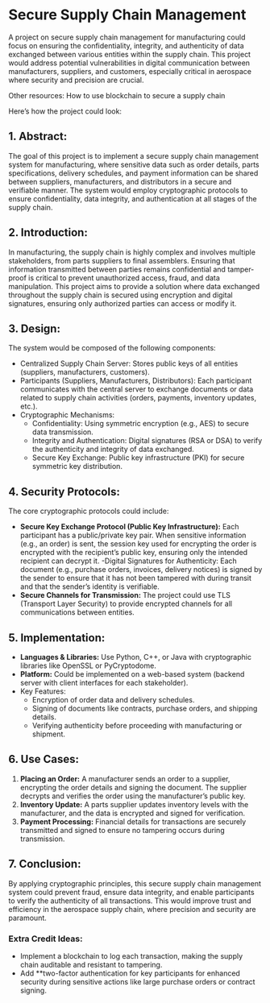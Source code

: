 # Secure Supply Chain Management
A project on secure supply chain management for manufacturing could focus on ensuring the confidentiality, integrity, and authenticity of data exchanged between various entities within the supply chain. This project would address potential vulnerabilities in digital communication between manufacturers, suppliers, and customers, especially critical in aerospace where security and precision are crucial.

Other resources: How to use blockchain to secure a supply chain

Here’s how the project could look:

## 1. Abstract:
The goal of this project is to implement a secure supply chain management system for manufacturing, where sensitive data such as order details, parts specifications, delivery schedules, and payment information can be shared between suppliers, manufacturers, and distributors in a secure and verifiable manner. The system would employ cryptographic protocols to ensure confidentiality, data integrity, and authentication at all stages of the supply chain.

## 2. Introduction:
In manufacturing, the supply chain is highly complex and involves multiple stakeholders, from parts suppliers to final assemblers. Ensuring that information transmitted between parties remains confidential and tamper-proof is critical to prevent unauthorized access, fraud, and data manipulation. This project aims to provide a solution where data exchanged throughout the supply chain is secured using encryption and digital signatures, ensuring only authorized parties can access or modify it.

## 3. Design:
The system would be composed of the following components:
- Centralized Supply Chain Server: Stores public keys of all entities (suppliers, manufacturers, customers).
- Participants (Suppliers, Manufacturers, Distributors): Each participant communicates with the central server to exchange documents or data related to supply chain activities (orders, payments, inventory updates, etc.).
- Cryptographic Mechanisms:
  - Confidentiality: Using symmetric encryption (e.g., AES) to secure data transmission.
  - Integrity and Authentication: Digital signatures (RSA or DSA) to verify the authenticity and integrity of data exchanged.
  - Secure Key Exchange: Public key infrastructure (PKI) for secure symmetric key distribution.
  
## 4. Security Protocols:
The core cryptographic protocols could include:
- **Secure Key Exchange Protocol (Public Key Infrastructure):** Each participant has a public/private key pair. When sensitive information (e.g., an order) is sent, the session key used for encrypting the order is encrypted with the recipient’s public key, ensuring only the intended recipient can decrypt it.
-Digital Signatures for Authenticity: Each document (e.g., purchase orders, invoices, delivery notices) is signed by the sender to ensure that it has not been tampered with during transit and that the sender’s identity is verifiable.
- **Secure Channels for Transmission:** The project could use TLS (Transport Layer Security) to provide encrypted channels for all communications between entities.

## 5. Implementation:
- **Languages & Libraries:** Use Python, C++, or Java with cryptographic libraries like OpenSSL or PyCryptodome.
- **Platform:** Could be implemented on a web-based system (backend server with client interfaces for each stakeholder).
- Key Features:
  - Encryption of order data and delivery schedules.
  - Signing of documents like contracts, purchase orders, and shipping details.
  - Verifying authenticity before proceeding with manufacturing or shipment.

## 6. Use Cases:
1. **Placing an Order:** A manufacturer sends an order to a supplier, encrypting the order details and signing the document. The supplier decrypts and verifies the order using the manufacturer’s public key.
2. **Inventory Update:** A parts supplier updates inventory levels with the manufacturer, and the data is encrypted and signed for verification.
3. **Payment Processing:** Financial details for transactions are securely transmitted and signed to ensure no tampering occurs during transmission.

## 7. Conclusion:
By applying cryptographic principles, this secure supply chain management system could prevent fraud, ensure data integrity, and enable participants to verify the authenticity of all transactions. This would improve trust and efficiency in the aerospace supply chain, where precision and security are paramount.

### Extra Credit Ideas:
- Implement a blockchain to log each transaction, making the supply chain auditable and resistant to tampering.
- Add **two-factor authentication for key participants for enhanced security during sensitive actions like large purchase orders or contract signing.
